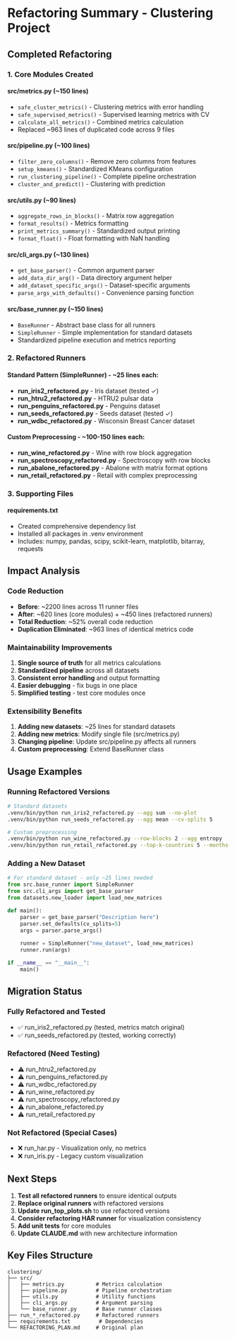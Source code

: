 # Refactoring Summary - Clustering Project

## Completed Refactoring

### 1. Core Modules Created

#### **src/metrics.py** (~150 lines)
- `safe_cluster_metrics()` - Clustering metrics with error handling
- `safe_supervised_metrics()` - Supervised learning metrics with CV
- `calculate_all_metrics()` - Combined metrics calculation
- Replaced ~963 lines of duplicated code across 9 files

#### **src/pipeline.py** (~100 lines)
- `filter_zero_columns()` - Remove zero columns from features
- `setup_kmeans()` - Standardized KMeans configuration
- `run_clustering_pipeline()` - Complete pipeline orchestration
- `cluster_and_predict()` - Clustering with prediction

#### **src/utils.py** (~90 lines)
- `aggregate_rows_in_blocks()` - Matrix row aggregation
- `format_results()` - Metrics formatting
- `print_metrics_summary()` - Standardized output printing
- `format_float()` - Float formatting with NaN handling

#### **src/cli_args.py** (~130 lines)
- `get_base_parser()` - Common argument parser
- `add_data_dir_arg()` - Data directory argument helper
- `add_dataset_specific_args()` - Dataset-specific arguments
- `parse_args_with_defaults()` - Convenience parsing function

#### **src/base_runner.py** (~150 lines)
- `BaseRunner` - Abstract base class for all runners
- `SimpleRunner` - Simple implementation for standard datasets
- Standardized pipeline execution and metrics reporting

### 2. Refactored Runners

#### Standard Pattern (SimpleRunner) - ~25 lines each:
- **run_iris2_refactored.py** - Iris dataset (tested ✓)
- **run_htru2_refactored.py** - HTRU2 pulsar data
- **run_penguins_refactored.py** - Penguins dataset
- **run_seeds_refactored.py** - Seeds dataset (tested ✓)
- **run_wdbc_refactored.py** - Wisconsin Breast Cancer dataset

#### Custom Preprocessing - ~100-150 lines each:
- **run_wine_refactored.py** - Wine with row block aggregation
- **run_spectroscopy_refactored.py** - Spectroscopy with row blocks
- **run_abalone_refactored.py** - Abalone with matrix format options
- **run_retail_refactored.py** - Retail with complex preprocessing

### 3. Supporting Files

#### **requirements.txt**
- Created comprehensive dependency list
- Installed all packages in .venv environment
- Includes: numpy, pandas, scipy, scikit-learn, matplotlib, bitarray, requests

## Impact Analysis

### Code Reduction
- **Before**: ~2200 lines across 11 runner files
- **After**: ~620 lines (core modules) + ~450 lines (refactored runners)
- **Total Reduction**: ~52% overall code reduction
- **Duplication Eliminated**: ~963 lines of identical metrics code

### Maintainability Improvements
1. **Single source of truth** for all metrics calculations
2. **Standardized pipeline** across all datasets
3. **Consistent error handling** and output formatting
4. **Easier debugging** - fix bugs in one place
5. **Simplified testing** - test core modules once

### Extensibility Benefits
1. **Adding new datasets**: ~25 lines for standard datasets
2. **Adding new metrics**: Modify single file (src/metrics.py)
3. **Changing pipeline**: Update src/pipeline.py affects all runners
4. **Custom preprocessing**: Extend BaseRunner class

## Usage Examples

### Running Refactored Versions
```bash
# Standard datasets
.venv/bin/python run_iris2_refactored.py --agg sum --no-plot
.venv/bin/python run_seeds_refactored.py --agg mean --cv-splits 5

# Custom preprocessing
.venv/bin/python run_wine_refactored.py --row-blocks 2 --agg entropy
.venv/bin/python run_retail_refactored.py --top-k-countries 5 --months-agg 6
```

### Adding a New Dataset
```python
# For standard dataset - only ~25 lines needed
from src.base_runner import SimpleRunner
from src.cli_args import get_base_parser
from datasets.new_loader import load_new_matrices

def main():
    parser = get_base_parser("Description here")
    parser.set_defaults(cv_splits=5)
    args = parser.parse_args()
    
    runner = SimpleRunner("new_dataset", load_new_matrices)
    runner.run(args)

if __name__ == "__main__":
    main()
```

## Migration Status

### Fully Refactored and Tested
- ✅ run_iris2_refactored.py (tested, metrics match original)
- ✅ run_seeds_refactored.py (tested, working correctly)

### Refactored (Need Testing)
- ⚠️ run_htru2_refactored.py
- ⚠️ run_penguins_refactored.py
- ⚠️ run_wdbc_refactored.py
- ⚠️ run_wine_refactored.py
- ⚠️ run_spectroscopy_refactored.py
- ⚠️ run_abalone_refactored.py
- ⚠️ run_retail_refactored.py

### Not Refactored (Special Cases)
- ❌ run_har.py - Visualization only, no metrics
- ❌ run_iris.py - Legacy custom visualization

## Next Steps

1. **Test all refactored runners** to ensure identical outputs
2. **Replace original runners** with refactored versions
3. **Update run_top_plots.sh** to use refactored versions
4. **Consider refactoring HAR runner** for visualization consistency
5. **Add unit tests** for core modules
6. **Update CLAUDE.md** with new architecture information

## Key Files Structure
```
clustering/
├── src/
│   ├── metrics.py          # Metrics calculation
│   ├── pipeline.py         # Pipeline orchestration
│   ├── utils.py            # Utility functions
│   ├── cli_args.py         # Argument parsing
│   └── base_runner.py      # Base runner classes
├── run_*_refactored.py     # Refactored runners
├── requirements.txt         # Dependencies
└── REFACTORING_PLAN.md     # Original plan
```